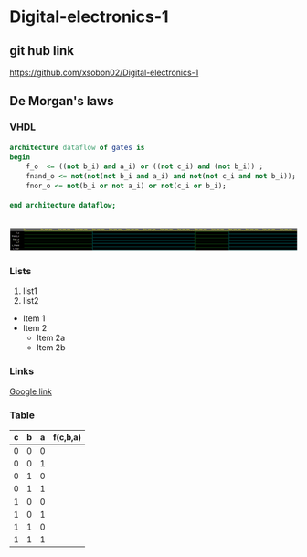 # Digital-electronics-1
## git hub link
https://github.com/xsobon02/Digital-electronics-1

## De Morgan's laws

### VHDL
```vhdl
architecture dataflow of gates is
begin
    f_o  <= ((not b_i) and a_i) or ((not c_i) and (not b_i)) ;
    fnand_o <= not(not(not b_i and a_i) and not(not c_i and not b_i));
    fnor_o <= not(b_i or not a_i) or not(c_i or b_i);

end architecture dataflow;
      
```
![DeMorgan signals](https://github.com/xsobon02/Digital-electronics-1/blob/main/demorgan.png)
### Lists
1. list1
2. list2

* Item 1
* Item 2
  * Item 2a
  * Item 2b

### Links
[Google link](https://www.google.com)

### Table
| **c** | **b** |**a** | **f(c,b,a)** |
| :-: | :-: | :-: | :-: |
| 0 | 0 | 0 |  |
| 0 | 0 | 1 |  |
| 0 | 1 | 0 |  |
| 0 | 1 | 1 |  |
| 1 | 0 | 0 |  |
| 1 | 0 | 1 |  |
| 1 | 1 | 0 |  |
| 1 | 1 | 1 |  |


